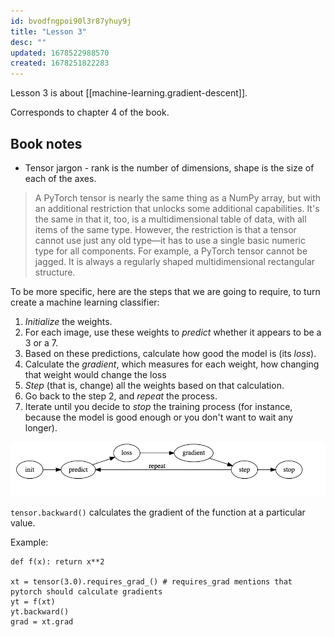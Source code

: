 ```yaml
---
id: bvodfngpoi90l3r87yhuy9j
title: "Lesson 3"
desc: ""
updated: 1678522988570
created: 1678251822283
---
```


Lesson 3 is about [[machine-learning.gradient-descent]].

Corresponds to chapter 4 of the book.

## Book notes

- Tensor jargon - rank is the number of dimensions, shape is the size of each of the axes.

> A PyTorch tensor is nearly the same thing as a NumPy array, but with an additional restriction that unlocks some additional capabilities. It's the same in that it, too, is a multidimensional table of data, with all items of the same type. However, the restriction is that a tensor cannot use just any old type—it has to use a single basic numeric type for all components. For example, a PyTorch tensor cannot be jagged. It is always a regularly shaped multidimensional rectangular structure.

To be more specific, here are the steps that we are going to require, to turn create a machine learning classifier:

1. _Initialize_ the weights.
1. For each image, use these weights to _predict_ whether it appears to be a 3 or a 7.
1. Based on these predictions, calculate how good the model is (its _loss_).
1. Calculate the _gradient_, which measures for each weight, how changing that weight would change the loss
1. _Step_ (that is, change) all the weights based on that calculation.
1. Go back to the step 2, and _repeat_ the process.
1. Iterate until you decide to _stop_ the training process (for instance, because the model is good enough or you don't want to wait any longer).

![](/assets/images/gradient-descent.png)

`tensor.backward()` calculates the gradient of the function at a particular value.

Example:

```
def f(x): return x**2

xt = tensor(3.0).requires_grad_() # requires_grad mentions that pytorch should calculate gradients
yt = f(xt)
yt.backward()
grad = xt.grad

```
